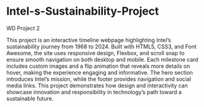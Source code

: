 # Intel-s-Sustainability-Project
WD Project 2

This project is an interactive timeline webpage highlighting Intel’s sustainability journey from 1968 to 2024. Built with HTML5, CSS3, and Font Awesome, the site uses responsive design, Flexbox, and scroll snap to ensure smooth navigation on both desktop and mobile. Each milestone card includes custom images and a flip animation that reveals more details on hover, making the experience engaging and informative. The hero section introduces Intel’s mission, while the footer provides navigation and social media links. This project demonstrates how design and interactivity can showcase innovation and responsibility in technology’s path toward a sustainable future.
